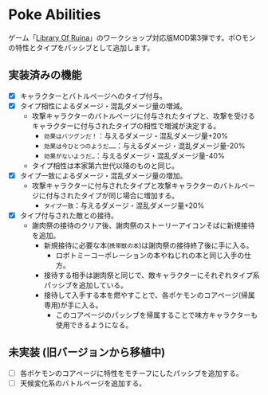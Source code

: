 # Poke Abilities

ゲーム「[Library Of Ruina](https://store.steampowered.com/app/1256670/Library_Of_Ruina/)」のワークショップ対応版MOD第3弾です。ポ○モンの特性とタイプをパッシブとして追加します。

## 実装済みの機能

- [x] キャラクターとバトルページへのタイプ付与。
- [x] タイプ相性によるダメージ・混乱ダメージ量の増減。
  - 攻撃キャラクターのバトルページに付与されたタイプと、攻撃を受けるキャラクターに付与されたタイプの相性で増減が決定する。
    - `効果はバツグンだ！`：与えるダメージ・混乱ダメージ量+20%
    - `効果は今ひとつのようだ……`：与えるダメージ・混乱ダメージ量-20%
    - `効果がないようだ…`：与えるダメージ・混乱ダメージ量-40%
  - タイプ相性は本家第六世代以降のものと同じ。
- [x] タイプ一致によるダメージ・混乱ダメージ量の増加。
  - 攻撃キャラクターに付与されたタイプと攻撃キャラクターのバトルページに付与されたタイプが同じ場合に増加する。
    - `タイプ一致`：与えるダメージ・混乱ダメージ量+20%
- [x] タイプ付与された敵との接待。
  - 謝肉祭の接待のクリア後、謝肉祭のストーリーアイコンそばに新規接待を追加。
    - 新規接待に必要な本(`携帯獣の本`)は謝肉祭の接待終了後に手に入る。
      - ロボトミーコーポレーションの本やねじれの本と同じ入手の仕方。
    - 接待する相手は謝肉祭と同じで、敵キャラクターにそれぞれタイプ系パッシブを追加している。
    - 接待して入手する本を燃やすことで、各ポケモンのコアページ(帰属専用)が手に入る。
      - このコアページのパッシブを帰属することで味方キャラクターも使用できるようになる。

## 未実装 (旧バージョンから移植中)

- [ ] 各ポケモンのコアページに特性をモチーフにしたパッシブを追加する。
- [ ] 天候変化系のバトルページを追加する。
